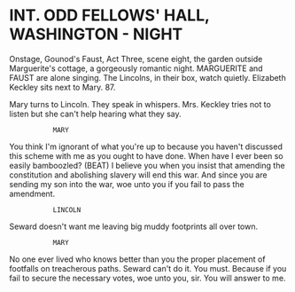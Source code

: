 # INT. ODD FELLOWS' HALL, WASHINGTON - NIGHT

Onstage, Gounod's Faust, Act Three, scene eight, the garden
outside Marguerite's cottage, a gorgeously romantic night.
MARGUERITE and FAUST are alone singing. The Lincolns, in
their box, watch quietly. Elizabeth Keckley sits next to
Mary.
87.

Mary turns to Lincoln. They speak in whispers. Mrs. Keckley
tries not to listen but she can't help hearing what they say.

			   MARY
You think I'm ignorant of what
you're up to because you haven't
discussed this scheme with me as
you ought to have done. When have I
ever been so easily bamboozled?
			   (BEAT)
I believe you when you insist that
amending the constitution and
abolishing slavery will end this
war. And since you are sending my
son into the war, woe unto you if
you fail to pass the amendment.

			   LINCOLN
Seward doesn't want me leaving big
muddy footprints all over town.

			   MARY
No one ever lived who knows better
than you the proper placement of
footfalls on treacherous paths.
Seward can't do it. You must.
Because if you fail to secure the
necessary votes, woe unto you, sir.
You will answer to me.

